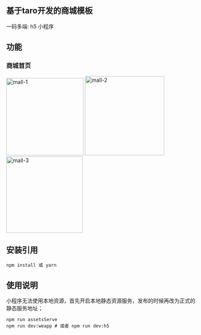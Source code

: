 ## 基于taro开发的商城模板
一码多端: h5 小程序
## 功能
### 商城首页
<img width="206" alt="mall-1" src="https://github.com/keep-promise/tarojs-mall/assets/64321089/84092d20-0e29-43c1-92a5-025ca649bd9e">




<img width="211" alt="mall-2" src="https://github.com/keep-promise/tarojs-mall/assets/64321089/5203f61c-0e39-452c-a34c-69a53503d7c1">




<img width="204" alt="mall-3" src="https://github.com/keep-promise/tarojs-mall/assets/64321089/c214c2fa-eee3-4a04-b809-eb3f402df1f8">


## 安装引用
```shell
npm install 或 yarn
```
## 使用说明
小程序无法使用本地资源，首先开启本地静态资源服务，发布的时候再改为正式的静态服务地址；
```shell
npm run assetsServe
npm run dev:weapp # 或者 npm run dev:h5
```
